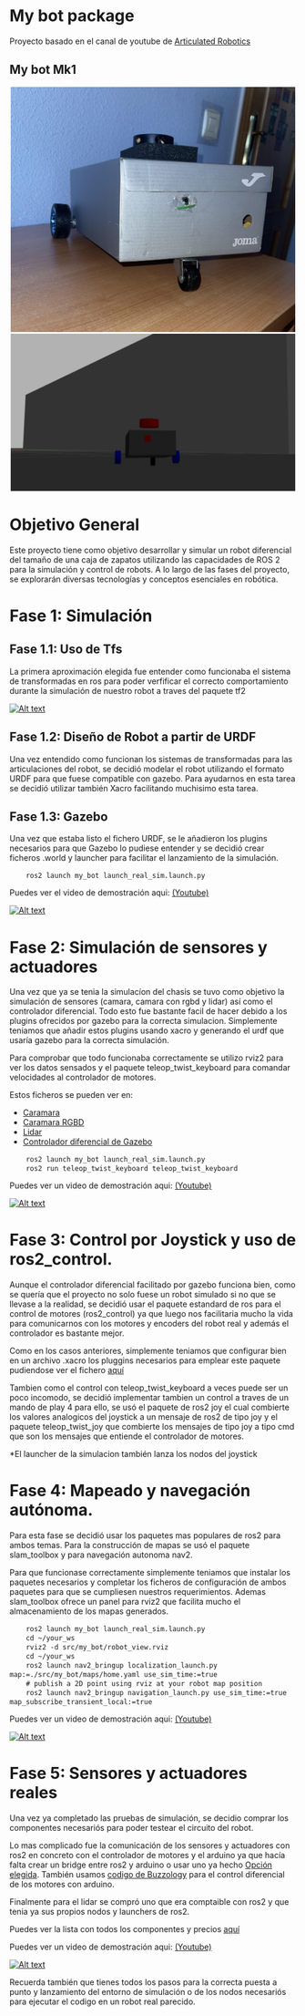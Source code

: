 # My bot package

Proyecto basado en el canal de youtube de [Articulated Robotics](https://www.youtube.com/@ArticulatedRobotics/videos)

## My bot Mk1

<div align="center">
<img width=500px src="https://github.com/AdrianCobo/my_bot/blob/readme_updated/imgs/my_bot_mk1_real.jpg" alt="explode"></a>
</div>
<div align="center">
<img width=500px src="https://github.com/AdrianCobo/my_bot/blob/readme_updated/imgs/my_bot_mk1_sim.png" alt="explode"></a>
</div>


# Objetivo General  
Este proyecto tiene como objetivo desarrollar y simular un robot diferencial del tamaño de una caja de zapatos utilizando las capacidades de ROS 2 para la simulación y control de robots. A lo largo de las fases del proyecto, se explorarán diversas tecnologías y conceptos esenciales en robótica.

# Fase 1: Simulación

## Fase 1.1: Uso de Tfs
La primera aproximación elegida fue entender como funcionaba el sistema de transformadas en ros para poder verfificar el correcto comportamiento durante la simulación de nuestro robot a traves del paquete tf2

[![Alt text](https://wiki.ros.org/tf2?action=AttachFile&do=get&target=frames2.png)](https://www.youtube.com/watch?v=-zVjHXezQI8)

## Fase 1.2: Diseño de Robot a partir de URDF
Una vez entendido como funcionan los sistemas de transformadas para las articulaciones del robot, se decidió modelar el robot utilizando el formato URDF para que fuese compatible con gazebo. Para ayudarnos en esta tarea se decidió utilizar también Xacro facilitando muchisimo esta tarea.

## Fase 1.3: Gazebo
Una vez que estaba listo el fichero URDF, se le añadieron los plugins necesarios para que Gazebo lo pudiese entender y se decidió crear ficheros .world y launcher para facilitar el lanzamiento de la simulación.

```console
    ros2 launch my_bot launch_real_sim.launch.py
```

Puedes ver el video de demostración aqui: [(Youtube)](https://youtu.be/H0Chc4LrjQw)

[![Alt text](https://img.youtube.com/vi/H0Chc4LrjQw/0.jpg)](https://www.youtube.com/watch?v=H0Chc4LrjQw)

# Fase 2: Simulación de sensores y actuadores

Una vez que ya se tenia la simulacíon del chasis se tuvo como objetivo la simulación de sensores (camara, camara con rgbd y lidar) así como el controlador diferencial. Todo esto fue bastante facil de hacer debido a los plugins ofrecidos por gazebo para la correcta simulacion. Simplemente teniamos que añadir estos plugins usando xacro y generando el urdf que usaría gazebo para la correcta simulación. 

Para comprobar que todo funcionaba correctamente se utilizo rviz2 para ver los datos sensados y el paquete teleop_twist_keyboard para comandar velocidades al controlador de motores.

Estos ficheros se pueden ver en:
- [Caramara](https://github.com/AdrianCobo/my_bot/blob/main/description/camera.xacro)
- [Caramara RGBD](https://github.com/AdrianCobo/my_bot/blob/main/description/depth_camera.xacro)
- [Lidar](https://github.com/AdrianCobo/my_bot/blob/main/description/lidar.xacro)
- [Controlador diferencial de Gazebo](https://github.com/AdrianCobo/my_bot/blob/main/description/gazebo_control.xacro)

```console
    ros2 launch my_bot launch_real_sim.launch.py
    ros2 run teleop_twist_keyboard teleop_twist_keyboard
```

Puedes ver un video de demostración aqui: [(Youtube)](https://youtu.be/-zVjHXezQI8)

[![Alt text](https://img.youtube.com/vi/-zVjHXezQI8/0.jpg)](https://www.youtube.com/watch?v=-zVjHXezQI8)

# Fase 3: Control por Joystick y uso de ros2_control.

Aunque el controlador diferencial facilitado por gazebo funciona bien, como se quería que el proyecto no solo fuese un robot simulado si no que se llevase a la realidad, se decidió usar el paquete estandard de ros para el control de motores (ros2_control) ya que luego nos facilitaria mucho la vida para comunicarnos con los motores y encoders del robot real y además el controlador es bastante mejor.

Como en los casos anteriores, simplemente teniamos que configurar bien en un archivo .xacro los pluggins necesarios para emplear este paquete pudiendose ver el fichero [aquí](https://github.com/AdrianCobo/my_bot/blob/main/description/ros2_control.xacro)

Tambien como el control con teleop_twist_keyboard a veces puede ser un poco incomodo, se decidió implementar tambien un control a traves de un mando de play 4 para ello, se usó el paquete de ros2 joy el cual combierte los valores analogicos del joystick a un mensaje de ros2 de tipo joy y el paquete teleop_twist_joy que combierte los mensajes de tipo joy a tipo cmd que son los mensajes que entiende el controlador de motores.

*El launcher de la simulacion también lanza los nodos del joystick

# Fase 4: Mapeado y navegación autónoma.

Para esta fase se decidió usar los paquetes mas populares de ros2 para ambos temas. Para la construcción de mapas se usó el paquete slam_toolbox y para navegación autonoma nav2. 

Para que funcionase correctamente simplemente teniamos que instalar los paquetes necesarios y completar los ficheros de configuración de ambos paquetes para que se cumpliesen nuestros requerimientos. Ademas slam_toolbox ofrece un panel para rviz2 que facilita mucho el almacenamiento de los mapas generados.

```console
    ros2 launch my_bot launch_real_sim.launch.py
    cd ~/your_ws
    rviz2 -d src/my_bot/robot_view.rviz
    cd ~/your_ws
    ros2 launch nav2_bringup localization_launch.py map:=./src/my_bot/maps/home.yaml use_sim_time:=true
    # publish a 2D point using rviz at your robot map position
    ros2 launch nav2_bringup navigation_launch.py use_sim_time:=true map_subscribe_transient_local:=true
```

Puedes ver un video de demostración aqui: [(Youtube)](https://youtu.be/tctQYJnHBAQ)

[![Alt text](https://img.youtube.com/vi/tctQYJnHBAQ/0.jpg)](https://www.youtube.com/watch?v=tctQYJnHBAQ)

# Fase 5: Sensores y actuadores reales

Una vez ya completado las pruebas de simulación, se decidio comprar los componentes necesariós para poder testear el circuito del robot. 

Lo mas complicado fue la comunicación de los sensores y actuadores con ros2 en concreto con el controlador de motores y el arduino ya que hacía falta crear un bridge entre ros2 y arduino o usar uno ya hecho [Opción elegida](https://github.com/joshnewans/serial_motor_demo). También usamos [codigo de Buzzology](https://github.com/AdrianCobo/diffdrive_arduino.git) para el control diferencial de los motores con arduino.

Finalmente para el lidar se compró uno que era comptaible con ros2 y que tenia ya sus propios nodos y launchers de ros2.

Puedes ver la lista con todos los componentes y precios [aquí](https://github.com/AdrianCobo/my_bot/blob/readme_updated/Bill.md)

Puedes ver un video de demostración aqui: [(Youtube)](https://youtu.be/Q_-EYw8jdps?si=o-zX6n-kzWKuK6uY)

[![Alt text](https://img.youtube.com/vi/Q_-EYw8jdps/0.jpg)](https://www.youtube.com/watch?v=Q_-EYw8jdps)

Recuerda también que tienes todos los pasos para la correcta puesta a punto y lanzamiento del entorno de simulación o de los nodos necesariós para ejecutar el codigo en un robot real parecido.
